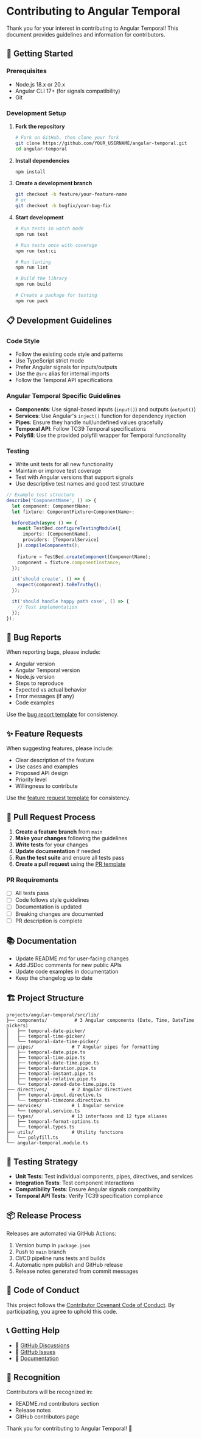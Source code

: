 # Contributing to Angular Temporal

Thank you for your interest in contributing to Angular Temporal! This document provides guidelines and information for contributors.

## 🚀 Getting Started

### Prerequisites

- Node.js 18.x or 20.x
- Angular CLI 17+ (for signals compatibility)
- Git

### Development Setup

1. **Fork the repository**
   ```bash
   # Fork on GitHub, then clone your fork
   git clone https://github.com/YOUR_USERNAME/angular-temporal.git
   cd angular-temporal
   ```

2. **Install dependencies**
   ```bash
   npm install
   ```

3. **Create a development branch**
   ```bash
   git checkout -b feature/your-feature-name
   # or
   git checkout -b bugfix/your-bug-fix
   ```

4. **Start development**
   ```bash
   # Run tests in watch mode
   npm run test
   
   # Run tests once with coverage
   npm run test:ci
   
   # Run linting
   npm run lint
   
   # Build the library
   npm run build
   
   # Create a package for testing
   npm run pack
   ```

## 📋 Development Guidelines

### Code Style

- Follow the existing code style and patterns
- Use TypeScript strict mode
- Prefer Angular signals for inputs/outputs
- Use the `@src` alias for internal imports
- Follow the Temporal API specifications

### Angular Temporal Specific Guidelines

- **Components**: Use signal-based inputs (`input()`) and outputs (`output()`)
- **Services**: Use Angular's `inject()` function for dependency injection
- **Pipes**: Ensure they handle null/undefined values gracefully
- **Temporal API**: Follow TC39 Temporal specifications
- **Polyfill**: Use the provided polyfill wrapper for Temporal functionality

### Testing

- Write unit tests for all new functionality
- Maintain or improve test coverage
- Test with Angular versions that support signals
- Use descriptive test names and good test structure

```typescript
// Example test structure
describe('ComponentName', () => {
  let component: ComponentName;
  let fixture: ComponentFixture<ComponentName>;

  beforeEach(async () => {
    await TestBed.configureTestingModule({
      imports: [ComponentName],
      providers: [TemporalService]
    }).compileComponents();
    
    fixture = TestBed.createComponent(ComponentName);
    component = fixture.componentInstance;
  });

  it('should create', () => {
    expect(component).toBeTruthy();
  });

  it('should handle happy path case', () => {
    // Test implementation
  });
});
```

## 🐛 Bug Reports

When reporting bugs, please include:

- Angular version
- Angular Temporal version
- Node.js version
- Steps to reproduce
- Expected vs actual behavior
- Error messages (if any)
- Code examples

Use the [bug report template](.github/ISSUE_TEMPLATE/bug_report.yml) for consistency.

## ✨ Feature Requests

When suggesting features, please include:

- Clear description of the feature
- Use cases and examples
- Proposed API design
- Priority level
- Willingness to contribute

Use the [feature request template](.github/ISSUE_TEMPLATE/feature_request.yml) for consistency.

## 🔄 Pull Request Process

1. **Create a feature branch** from `main`
2. **Make your changes** following the guidelines
3. **Write tests** for your changes
4. **Update documentation** if needed
5. **Run the test suite** and ensure all tests pass
6. **Create a pull request** using the [PR template](.github/pull_request_template.md)

### PR Requirements

- [ ] All tests pass
- [ ] Code follows style guidelines
- [ ] Documentation is updated
- [ ] Breaking changes are documented
- [ ] PR description is complete

## 📚 Documentation

- Update README.md for user-facing changes
- Add JSDoc comments for new public APIs
- Update code examples in documentation
- Keep the changelog up to date

## 🏗️ Project Structure

```
projects/angular-temporal/src/lib/
├── components/          # 3 Angular components (Date, Time, DateTime pickers)
│   ├── temporal-date-picker/
│   ├── temporal-time-picker/
│   └── temporal-date-time-picker/
├── pipes/              # 7 Angular pipes for formatting
│   ├── temporal-date.pipe.ts
│   ├── temporal-time.pipe.ts
│   ├── temporal-date-time.pipe.ts
│   ├── temporal-duration.pipe.ts
│   ├── temporal-instant.pipe.ts
│   ├── temporal-relative.pipe.ts
│   └── temporal-zoned-date-time.pipe.ts
├── directives/         # 2 Angular directives
│   ├── temporal-input.directive.ts
│   └── temporal-timezone.directive.ts
├── services/           # 1 Angular service
│   └── temporal.service.ts
├── types/              # 13 interfaces and 12 type aliases
│   ├── temporal-format-options.ts
│   └── temporal.types.ts
├── utils/              # Utility functions
│   └── polyfill.ts
└── angular-temporal.module.ts
```

## 🧪 Testing Strategy

- **Unit Tests**: Test individual components, pipes, directives, and services
- **Integration Tests**: Test component interactions
- **Compatibility Tests**: Ensure Angular signals compatibility
- **Temporal API Tests**: Verify TC39 specification compliance

## 📦 Release Process

Releases are automated via GitHub Actions:

1. Version bump in `package.json`
2. Push to `main` branch
3. CI/CD pipeline runs tests and builds
4. Automatic npm publish and GitHub release
5. Release notes generated from commit messages

## 🤝 Code of Conduct

This project follows the [Contributor Covenant Code of Conduct](CODE_OF_CONDUCT.md). By participating, you agree to uphold this code.

## 📞 Getting Help

- 💬 [GitHub Discussions](https://github.com/the-code-haven/angular-temporal/discussions)
- 🐛 [GitHub Issues](https://github.com/the-code-haven/angular-temporal/issues)
- 📖 [Documentation](https://github.com/the-code-haven/angular-temporal#readme)

## 🎉 Recognition

Contributors will be recognized in:
- README.md contributors section
- Release notes
- GitHub contributors page

Thank you for contributing to Angular Temporal! 🚀
